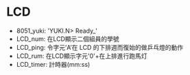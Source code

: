 # LCD
* 8051_yuki: 'YUKI.N> Ready_'
* LCD_num: 在LCD顯示二個組員的學號
* LCD_ping: 令字元’A’在 LCD 的下排週而復始的做乒乓燈的動作
* LCD_rum: 在LCD顯示字元'0'+在上排進行跑馬灯
* LCD_timer: 計時器(mm:ss)